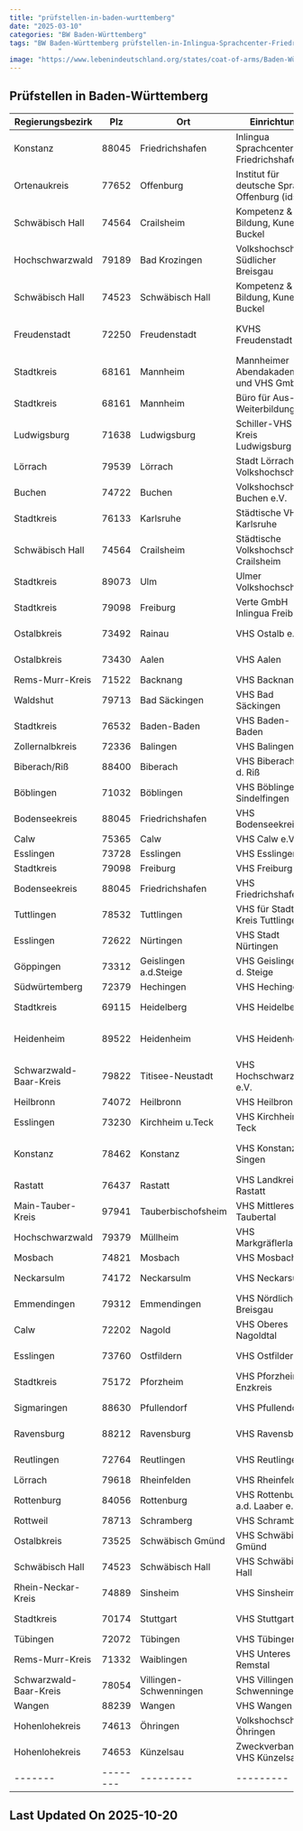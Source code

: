 ```yaml
---
title: "prüfstellen-in-baden-wurttemberg"
date: "2025-03-10"
categories: "BW Baden-Württemberg"
tags: "BW Baden-Württemberg prüfstellen-in-Inlingua-Sprachcenter-Friedrichshafen prüfstellen-in-Institut-für-deutsche-Sprache-Offenburg-(ids) prüfstellen-in-Kompetenz-and-Bildung-Kunert-and-Buckel prüfstellen-in-Volkshochschule-Südlicher-Breisgau prüfstellen-in-Kompetenz-and-Bildung-Kunert-and-Buckel prüfstellen-in-KVHS-Freudenstadt prüfstellen-in-Mannheimer-Abendakademie-und-VHS-GmbH prüfstellen-in-Büro-für-Aus--und-Weiterbildung prüfstellen-in-Schiller-VHS-Kreis-Ludwigsburg prüfstellen-in-Stadt-Lörrach-Volkshochschule prüfstellen-in-Volkshochschule-Buchen-eV prüfstellen-in-Städtische-VHS-Karlsruhe prüfstellen-in-Städtische-Volkshochschule-Crailsheim prüfstellen-in-Ulmer-Volkshochschule prüfstellen-in-Verte-GmbH-Inlingua-Freiburg prüfstellen-in-VHS-Ostalb-eV prüfstellen-in-VHS-Aalen prüfstellen-in-VHS-Backnang prüfstellen-in-VHS-Bad-Säckingen prüfstellen-in-VHS-Baden-Baden prüfstellen-in-VHS-Balingen prüfstellen-in-VHS-Biberach-a-d-Riß prüfstellen-in-VHS-Böblingen-Sindelfingen prüfstellen-in-VHS-Bodenseekreis prüfstellen-in-VHS-Calw-eV prüfstellen-in-VHS-Esslingen prüfstellen-in-VHS-Freiburg prüfstellen-in-VHS-Friedrichshafen prüfstellen-in-VHS-für-Stadt-und-Kreis-Tuttlingen prüfstellen-in-VHS-Stadt-Nürtingen prüfstellen-in-VHS-Geislingen-a-d-Steige prüfstellen-in-VHS-Hechingen prüfstellen-in-VHS-Heidelberg prüfstellen-in-VHS-Heidenheim prüfstellen-in-VHS-Hochschwarzwald-eV prüfstellen-in-VHS-Heilbronn prüfstellen-in-VHS-Kirchheim-u-Teck prüfstellen-in-VHS-Konstanz-Singen prüfstellen-in-VHS-Landkreis-Rastatt prüfstellen-in-VHS-Mittleres-Taubertal prüfstellen-in-VHS-Markgräflerland prüfstellen-in-VHS-Mosbach prüfstellen-in-VHS-Neckarsulm prüfstellen-in-VHS-Nördlicher-Breisgau prüfstellen-in-VHS-Oberes-Nagoldtal prüfstellen-in-VHS-Ostfildern prüfstellen-in-VHS-Pforzheim-Enzkreis prüfstellen-in-VHS-Pfullendorf prüfstellen-in-VHS-Ravensburg prüfstellen-in-VHS-Reutlingen prüfstellen-in-VHS-Rheinfelden prüfstellen-in-VHS-Rottenburg-ad-Laaber-eV prüfstellen-in-VHS-Schramberg prüfstellen-in-VHS-Schwäbisch-Gmünd prüfstellen-in-VHS-Schwäbisch-Hall prüfstellen-in-VHS-Sinsheim prüfstellen-in-VHS-Stuttgart prüfstellen-in-VHS-Tübingen prüfstellen-in-VHS-Unteres-Remstal prüfstellen-in-VHS-Villingen-Schwenningen prüfstellen-in-VHS-Wangen prüfstellen-in-Volkshochschule-Öhringen prüfstellen-in-Zweckverband-VHS-Künzelsau prüfstellen-in-Friedrichshafen prüfstellen-in-Offenburg prüfstellen-in-Crailsheim prüfstellen-in-Bad-Krozingen prüfstellen-in-Schwäbisch-Hall prüfstellen-in-Freudenstadt prüfstellen-in-Mannheim prüfstellen-in-Ludwigsburg prüfstellen-in-Lörrach prüfstellen-in-Buchen prüfstellen-in-Karlsruhe- prüfstellen-in-Ulm prüfstellen-in-Freiburg prüfstellen-in-Rainau prüfstellen-in-Aalen prüfstellen-in-Backnang prüfstellen-in-Bad-Säckingen prüfstellen-in-Baden-Baden prüfstellen-in-Balingen prüfstellen-in-Biberach prüfstellen-in-Böblingen prüfstellen-in-Calw prüfstellen-in-Esslingen prüfstellen-in-Tuttlingen prüfstellen-in-Nürtingen prüfstellen-in-Geislingen-adSteige prüfstellen-in-Hechingen prüfstellen-in-Heidelberg prüfstellen-in-Heidenheim prüfstellen-in-Titisee-Neustadt prüfstellen-in-Heilbronn prüfstellen-in-Kirchheim-uTeck prüfstellen-in-Konstanz prüfstellen-in-Rastatt prüfstellen-in-Tauberbischofsheim prüfstellen-in-Müllheim prüfstellen-in-Mosbach prüfstellen-in-Neckarsulm prüfstellen-in-Emmendingen prüfstellen-in-Nagold prüfstellen-in-Ostfildern prüfstellen-in-Pforzheim prüfstellen-in-Pfullendorf prüfstellen-in-Ravensburg prüfstellen-in-Reutlingen prüfstellen-in-Rheinfelden prüfstellen-in-Rottenburg prüfstellen-in-Schramberg prüfstellen-in-Schwäbisch-Gmünd prüfstellen-in-Sinsheim prüfstellen-in-Stuttgart prüfstellen-in-Tübingen prüfstellen-in-Waiblingen prüfstellen-in-Villingen-Schwenningen prüfstellen-in-Wangen prüfstellen-in-Öhringen prüfstellen-in-Künzelsau prüfstellen-in-88045 prüfstellen-in-77652 prüfstellen-in-74564 prüfstellen-in-79189 prüfstellen-in-74523 prüfstellen-in-72250 prüfstellen-in-68161 prüfstellen-in-71638 prüfstellen-in-79539 prüfstellen-in-74722 prüfstellen-in-76133 prüfstellen-in-89073 prüfstellen-in-79098 prüfstellen-in-73492 prüfstellen-in-73430 prüfstellen-in-71522 prüfstellen-in-79713 prüfstellen-in-76532 prüfstellen-in-72336 prüfstellen-in-88400 prüfstellen-in-71032 prüfstellen-in-75365 prüfstellen-in-73728 prüfstellen-in-78532 prüfstellen-in-72622 prüfstellen-in-73312 prüfstellen-in-72379 prüfstellen-in-69115 prüfstellen-in-89522 prüfstellen-in-79822 prüfstellen-in-74072 prüfstellen-in-73230 prüfstellen-in-78462 prüfstellen-in-76437 prüfstellen-in-97941 prüfstellen-in-79379 prüfstellen-in-74821 prüfstellen-in-74172 prüfstellen-in-79312 prüfstellen-in-72202 prüfstellen-in-73760 prüfstellen-in-75172 prüfstellen-in-88630 prüfstellen-in-88212 prüfstellen-in-72764 prüfstellen-in-79618 prüfstellen-in-84056 prüfstellen-in-78713 prüfstellen-in-73525 prüfstellen-in-74889 prüfstellen-in-70174 prüfstellen-in-72072 prüfstellen-in-71332 prüfstellen-in-78054 prüfstellen-in-88239 prüfstellen-in-74613 prüfstellen-in-74653
            "
image: "https://www.lebenindeutschland.org/states/coat-of-arms/Baden-Württemberg.svg"
---
```


## Prüfstellen in Baden-Württemberg

| Regierungsbezirk | Plz | Ort | Einrichtung | Straße | Telefon | Email |
|-------|--------|---------|---------|---------|---------|---------|
|Konstanz|88045|Friedrichshafen|Inlingua Sprachcenter Friedrichshafen|Bahnhofplatz 1|07541-2868-11|info@inlingua-friedrichshafen.de|
|Ortenaukreis|77652|Offenburg|Institut für deutsche Sprache Offenburg (ids)| Wilhelm-Bauer-Str. 16|0781/9364420|regina.nagel@vhs-offenburg.de|
|Schwäbisch Hall|74564|Crailsheim|Kompetenz & Bildung, Kunert & Buckel|Gerhard-Storz-Weg 24, Schwäbisch Hall|0791-94078191|marcus.buckel@kompetenzundbildung.de|
|Hochschwarzwald|79189|Bad Krozingen|Volkshochschule Südlicher Breisgau|Basler Str. 1|07633-92650|info@vhs-bad-krotzingen.de|
|Schwäbisch Hall|74523|Schwäbisch Hall|Kompetenz & Bildung, Kunert & Buckel|Gerhard-Storz-Weg 24, Schwäbisch Hall|0791-94078191|marcus.buckel@kompetenzundbildung.de|
|Freudenstadt|72250|Freudenstadt|KVHS Freudenstadt|Geschäftsstelle FDS, Landhausstr. 4|07441/9201400|vogt@vhs-kreisfds.de|
|Stadtkreis|68161|Mannheim|Mannheimer Abendakademie und VHS GmbH|U 1, 16-19|0621-1076-0|deutsch@abendakademie-mannheim.de|
|Stadtkreis|68161|Mannheim|Büro für Aus- und Weiterbildung|P3,6|0621-25244|info@bfaw.de|
|Ludwigsburg|71638|Ludwigsburg|Schiller-VHS Kreis Ludwigsburg|Robert-Franck-Allee 9|07141-1441668|tausche@schiller-vhs.de|
|Lörrach|79539|Lörrach|Stadt Lörrach, Volkshochschule|Wallbrunnstraße 2|07621-95673-40|vhs@loerrach.de|
|Buchen|74722|Buchen|Volkshochschule Buchen e.V.|Kellereistr. 48|06281-557930|info@vhs-buchen|
|Stadtkreis|76133|Karlsruhe |Städtische VHS Karlsruhe|Studienhaus, Kaiserallee 12e|0721-98575-21|bittner@vhs.karlsruhe.de|
|Schwäbisch Hall|74564|Crailsheim|Städtische Volkshochschule Crailsheim|Spitalstr. 2a|07951-9480-18|kadri.peterson@crailsheim.de|
|Stadtkreis|89073|Ulm|Ulmer Volkshochschule|EinsteinHaus, Kornhausplatz 5|0731-15300|info@vh-ulm.de|
|Stadtkreis|79098|Freiburg|Verte GmbH Inlingua Freiburg|Friedrichstraße 45|0761-21688714|dos@inlingua-freiburg.de|
|Ostalbkreis|73492|Rainau|VHS Ostalb e.V.|Strutrain 2|07961-876-915|silvia.Freitag@vhs-ostalb.de|
|Ostalbkreis|73430|Aalen|VHS Aalen|Im Torhaus, Gmünder Str. 9|07361-95830|schumm@vhs-aalen.de|
|Rems-Murr-Kreis|71522|Backnang|VHS Backnang|Etzwiesenberg 11|07191/9667-16|info@vhs-backnang.de|
|Waldshut|79713|Bad Säckingen|VHS Bad Säckingen|Friedrichstr. 33|07761-2101|verwaltung@vhs-bad-saeckingen.de|
|Stadtkreis|76532|Baden-Baden|VHS Baden-Baden|Jägerweg 12|07221/9965-360|info@vhs-baden-baden.de|
|Zollernalbkreis|72336|Balingen|VHS Balingen|Wilhelmstr. 36|07433-9080-0|ottmar.erath@vhs-balingen.de|
|Biberach/Riß|88400|Biberach|VHS Biberach a. d. Riß|Obere Schranne, Schulstr. 8|07351-51-246|cstern@biberach-riss.de|
|Böblingen|71032|Böblingen|VHS Böblingen-Sindelfingen|Im Höfle, Pestalozzistr. 4|07031-640046|mailto:michael.hoffmann@vhs-aktuell.de|
|Bodenseekreis|88045|Friedrichshafen|VHS Bodenseekreis|Glärnischstraße 1-3|07541 2045468|vhs-zentrale@bodenseekreis.de|
|Calw|75365|Calw|VHS Calw e.V.|Kirchplatz 3|07051/9365-0|mail@vhs-calw.de|
|Esslingen|73728|Esslingen|VHS Esslingen|Mettingerstr. 125|0711-55021-0|info@vhs-esslingen.de |
|Stadtkreis|79098|Freiburg|VHS Freiburg|Rotteckring 12|0761-3689510|lebfromm@vhs-freiburg.de|
|Bodenseekreis|88045|Friedrichshafen|VHS Friedrichshafen|Charlottenstr. 12/2|07541-2033407|info@vhs-fn.de|
|Tuttlingen|78532|Tuttlingen|VHS für Stadt und Kreis Tuttlingen|Schulstr. 6|07461-96910|schlagowsky@vhs-tuttlingen.de|
|Esslingen|72622|Nürtingen|VHS Stadt Nürtingen|Schloßgartenstr. 2|07022-75330|kontakt@vhs-nuertingen.de|
|Göppingen|73312|Geislingen a.d.Steige|VHS Geislingen a. d. Steige|In der MAG, Schillerstr. 2|07331-24269|vhs@geislingen.de|
|Südwürtemberg|72379|Hechingen|VHS Hechingen|Münzgasse 4/1|07471-5188|vhs@vhs-hechingen.de|
|Stadtkreis|69115|Heidelberg|VHS Heidelberg|Bergheimer Str. 76|06221-911911|vhs@vhs-hd.de|
|Heidenheim|89522|Heidenheim|VHS Heidenheim|Am Wedelgraben 1-5 "Rieger am Markt"|07321-327-4430|info@vhs-heidenheim.de|
|Schwarzwald-Baar-Kreis|79822|Titisee-Neustadt|VHS Hochschwarzwald e.V.|Sebastian-Kneipp-Anlage 2|17651-1363|info@vhs-hochschwarzwald.de|
|Heilbronn|74072|Heilbronn|VHS Heilbronn|Im Deutschhof|07131-996544|persson@vhs-heilbronn.de|
|Esslingen|73230|Kirchheim u.Teck|VHS Kirchheim u. Teck|Max-Eyth-Str. 18|07021-973030|info@vhskirchheim.de|
|Konstanz|78462|Konstanz|VHS Konstanz-Singen|Hauptstelle Konstanz, Katzgasse 7|07731-9581-57|pacilli@vhs-konstanz-singen.de|
|Rastatt|76437|Rastatt|VHS Landkreis Rastatt|Am Schlossplatz 5|07222/3813516|rastatt@vhs-landkreis-rastatt.de|
|Main-Tauber-Kreis|97941|Tauberbischofsheim|VHS Mittleres Taubertal|Struwepfad 2|09341-1691|vhs-mittleres-taubertal@t-online.de|
|Hochschwarzwald|79379|Müllheim|VHS Markgräflerland|Gerbergasse 8|07631-16581|info@vhs-markgraeflerland.de|
|Mosbach|74821|Mosbach|VHS Mosbach|Hauptstr. 96|06261-12077|wilder@vhs-mosbach.de|
|Neckarsulm|74172|Neckarsulm|VHS Neckarsulm|Seestraße 15|087132-353502|Dr.SabineRivier@neckarsulm.de|
|Emmendingen|79312|Emmendingen|VHS Nördlicher Breisgau|Am Gaswerk 3|07641-9225-27|integration@vhs-em.de|
|Calw|72202|Nagold|VHS Oberes Nagoldtal|Vorstadtplatz 15|07452-93150|sylvia.ehmann-oulad@vhs-nagold.de|
|Esslingen|73760|Ostfildern|VHS Ostfildern|Esslinger Straße 26|0711-3404802|A.Koerfer-Naujoks@Ostfildern.de|
|Stadtkreis|75172|Pforzheim|VHS Pforzheim-Enzkreis|Zerrennerstr. 29|07231-380000|info@vhs-pforzheim.de|
|Sigmaringen|88630|Pfullendorf|VHS Pfullendorf|Kirchplatz 1|0 75 52 / 25-1132|hermine.reiter@stadt-pfullendorf.de|
|Ravensburg|88212|Ravensburg|VHS Ravensburg|Wilhelmschule, Wilhelmstr. 5|0751-36199-17|vhs-rv@web.de|
|Reutlingen|72764|Reutlingen|VHS Reutlingen|Spendhausstr. 6|07121-336-100|anmeldung@vhsrt.de|
|Lörrach|79618|Rheinfelden|VHS Rheinfelden|Hardtstr. 6|07623-7240-0|info@vhs-rheinfelden.de|
|Rottenburg|84056|Rottenburg|VHS Rottenburg a.d. Laaber e.V.|Georg-Pöschl-Straße 16|08781-201511|info@vhs-rottenburg-laaber.de|
|Rottweil|78713|Schramberg|VHS Schramberg|Hauptstr. 25|07422-29256|vhs@schramberg.de|
|Ostalbkreis|73525|Schwäbisch Gmünd|VHS Schwäbisch Gmünd|Am Münsterplatz 5|07171-92515-0|hschwimmbeck@gmuender-vhs.de|
|Schwäbisch Hall|74523|Schwäbisch Hall|VHS Schwäbisch Hall|Salinenstr. 6-10 Haus der Bildung|0791-97066-17|m.miara@vhs-sha.de|
|Rhein-Neckar-Kreis|74889|Sinsheim|VHS Sinsheim|Werderstr. 1|07261-6577-0|info@VHS-Sinsheim.de|
|Stadtkreis|70174|Stuttgart|VHS Stuttgart|Fritz-Elsas-Str. 46-48|0711/1873-748|agnieszka.schulze@vhs-stuttgart.de|
|Tübingen|72072|Tübingen|VHS Tübingen|Katharinenstr. 18|07071-560329|integration@vhs-tuebingen.de|
|Rems-Murr-Kreis|71332|Waiblingen|VHS Unteres Remstal|Bürgermühlenweg 4|07151-95880-0|info@vhs-unteres-remstal.de|
|Schwarzwald-Baar-Kreis|78054|Villingen-Schwenningen|VHS Villingen-Schwenningen|Metzgergasse 8|07720-822276|vhs@villingen-schwenningen.de|
|Wangen|88239|Wangen|VHS Wangen|Zunfthausgasse 4|07522 74242|vhs@wangen.de|
|Hohenlohekreis|74613|Öhringen|Volkshochschule Öhringen|Uhlandstraße 23|07941-68-4250/4260|volkshochschule@oehringen.de|
|Hohenlohekreis|74653|Künzelsau|Zweckverband VHS Künzelsau|Kirchplatz 9|079409219-0|info@vhskuen.de|
|-------|--------|---------|---------|---------|---------|---------|


## Last Updated On 2025-10-20